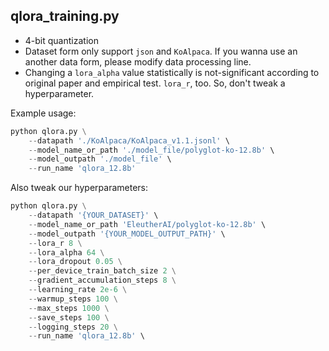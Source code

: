 ## qlora_training.py

- 4-bit quantization
- Dataset form only support `json` and `KoAlpaca`. If you wanna use an another data form, please modify data processing line.
- Changing a `lora_alpha` value statistically is not-significant according to original paper and empirical test. `lora_r`, too. So, don't tweak a hyperparameter.


Example usage:

```python
python qlora.py \
    --datapath './KoAlpaca/KoAlpaca_v1.1.jsonl' \
    --model_name_or_path './model_file/polyglot-ko-12.8b' \
    --model_outpath './model_file' \
    --run_name 'qlora_12.8b'
```

Also tweak our hyperparameters:

```python
python qlora.py \
    --datapath '{YOUR_DATASET}' \
    --model_name_or_path 'EleutherAI/polyglot-ko-12.8b' \
    --model_outpath '{YOUR_MODEL_OUTPUT_PATH}' \
    --lora_r 8 \
    --lora_alpha 64 \
    --lora_dropout 0.05 \
    --per_device_train_batch_size 2 \
    --gradient_accumulation_steps 8 \
    --learning_rate 2e-6 \
    --warmup_steps 100 \
    --max_steps 1000 \
    --save_steps 100 \
    --logging_steps 20 \
    --run_name 'qlora_12.8b' \
```

